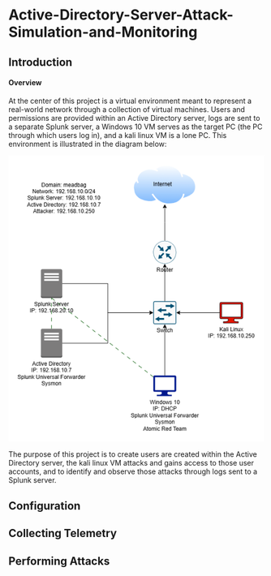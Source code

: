 # Active-Directory-Server-Attack-Simulation-and-Monitoring
## Introduction
#### Overview

At the center of this project is a virtual environment meant to represent a real-world network
through a collection of virtual machines. Users and permissions are provided within an Active
Directory server, logs are sent to a separate Splunk server, a Windows 10 VM serves as the
target PC (the PC through which users log in), and a kali linux VM is a lone PC. This
environment is illustrated in the diagram below:

![Diagram](ADProject.png)

The purpose of this project is to create users are created within the Active Directory server,
the kali linux VM attacks and gains access to those user accounts, and to identify and observe
those attacks through logs sent to a Splunk server. 

## Configuration
## Collecting Telemetry
## Performing Attacks
